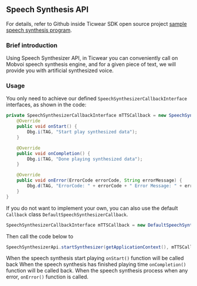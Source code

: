 ## Speech Synthesis API

For details, refer to Github inside Ticwear SDK open source project [sample speech synthesis program][synthesis-example].

### Brief introduction

Using Speech Synthesizer API, in Ticwear you can conveniently call on Mobvoi speech synthesis engine, and for a given piece of text, we will provide you with artificial synthesized voice.

### Usage

You only need to achieve our defined `SpeechSynthesizerCallbackInterface` interfaces, as shown in the code:

``` Java
private SpeechSynthesizerCallbackInterface mTTSCallback = new SpeechSynthesizerCallbackInterface() {
    @Override
    public void onStart() {
        Dbg.i(TAG, "Start play synthesized data");
    }

    @Override
    public void onCompletion() {
        Dbg.i(TAG, "Done playing synthesized data");
    }

    @Override
    public void onError(ErrorCode errorCode, String errorMessage) {
        Dbg.d(TAG, "ErrorCode: " + errorCode + " Error Message: " + errorMessage);
    }
}
```

If you do not want to implement your own, you can also use the default `Callback` class `DefaultSpeechSynthesizerCallback`.

``` Java
SpeechSynthesizerCallbackInterface mTTSCallback = new DefaultSpeechSynthesizerCallback();
```

Then call the code below to

``` Java
SpeechSynthesizerApi.startSynthesizer(getApplicationContext(), mTTSCallback, text, 50);
```

When the speech synthesis start playing `onStart()` function will be called back
When the speech synthesis has finished playing time `onCompletion()` function will be called back.
When the speech synthesis process when any error, `onError()` function is called.

[synthesis-example]: https://github.com/ticwear/sdk/tree/master/sample/android-studio/TTSDemo
